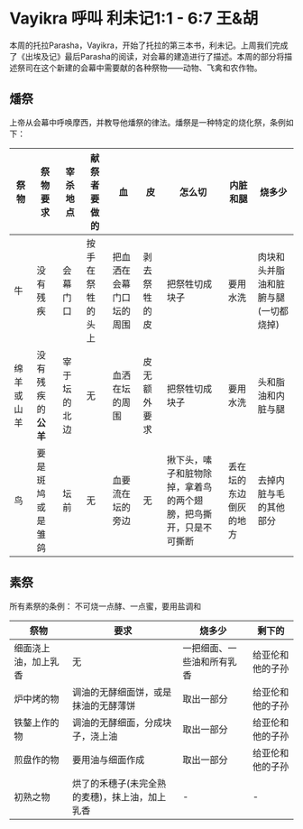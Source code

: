 # Vayikra 呼叫 利未记1:1 - 6:7 王&胡

本周的托拉Parasha，Vayikra，开始了托拉的第三本书，利未记。上周我们完成了《出埃及记》最后Parasha的阅读，对会幕的建造进行了描述。本周的部分将描述祭司在这个新建的会幕中需要献的各种祭物——动物、飞禽和农作物。

## 燔祭

上帝从会幕中呼唤摩西，并教导他燔祭的律法。燔祭是一种特定的烧化祭，条例如下：

祭物 | 祭物要求 | 宰杀地点 | 献祭者要做的 | 血 | 皮 | 怎么切 | 内脏和腿 | 烧多少
---- | ---- | ---- | ---- | ---- | ---- | ---- | ---- | ----
牛 | 没有残疾 | 会幕门口 | 按手在祭牲的头上 | 把血洒在会幕门口坛的周围 | 剥去祭牲的皮 | 把祭牲切成块子 | 要用水洗 | 肉块和头并脂油和脏腑与腿(一切都烧掉)
绵羊或山羊 | 没有残疾的**公羊** | 宰于坛的北边 | 无 | 血洒在坛的周围 | 皮无额外要求| 把祭牲切成块子 | 要用水洗 | 头和脂油和内脏与腿
鸟 | 要是斑鸠或是雏鸽 | 坛前 | 无 | 血要流在坛的旁边 | 无 | 揪下头，嗉子和脏物除掉，拿着鸟的两个翅膀，把鸟撕开，只是不可撕断 | 丢在坛的东边倒灰的地方 | 去掉内脏与毛的其他部分

## 素祭

所有素祭的条例：
不可烧一点酵、一点蜜，要用盐调和

祭物 | 要求 | 烧多少 | 剩下的
---- | ---- | ---- | ----
细面浇上油，加上乳香 | 无 | 一把细面、一些油和所有乳香 | 给亚伦和他的子孙
炉中烤的物 | 调油的无酵细面饼，或是抹油的无酵薄饼 | 取出一部分 | 给亚伦和他的子孙
铁鏊上作的物 | 调油的无酵细面，分成块子，浇上油 | 取出一部分 | 给亚伦和他的子孙
煎盘作的物 | 要用油与细面作成 | 取出一部分 | 给亚伦和他的子孙
初熟之物 | 烘了的禾穗子(未完全熟的麦穗)，抹上油，加上乳香 | - | -

